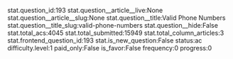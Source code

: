 stat.question_id:193
stat.question__article__live:None
stat.question__article__slug:None
stat.question__title:Valid Phone Numbers
stat.question__title_slug:valid-phone-numbers
stat.question__hide:False
stat.total_acs:4045
stat.total_submitted:15949
stat.total_column_articles:3
stat.frontend_question_id:193
stat.is_new_question:False
status:ac
difficulty.level:1
paid_only:False
is_favor:False
frequency:0
progress:0
